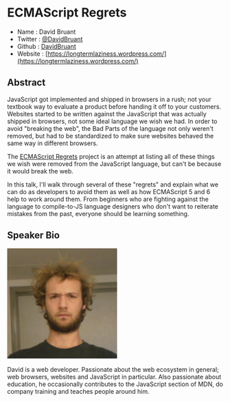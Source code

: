 # ECMAScript Regrets

* Name      : David Bruant
* Twitter   : [@DavidBruant](https://twitter.com/DavidBruant)
* Github    : [DavidBruant](https://github.com/DavidBruant/)
* Website   : [https://longtermlaziness.wordpress.com/](https://longtermlaziness.wordpress.com/)

## Abstract

JavaScript got implemented and shipped in browsers in a rush; not your textbook way to evaluate a product before handing
it off to your customers. Websites started to be written against the JavaScript that was actually shipped in browsers,
not some ideal language we wish we had. In order to avoid "breaking the web", the Bad Parts of the language not only
weren't removed, but had to be standardized to make sure websites behaved the same way in different browsers.

The [ECMAScript Regrets](https://github.com/DavidBruant/ECMAScript-regrets) project is an attempt at listing all of these
things we wish were removed from the JavaScript language, but can't be because it would break the web.

In this talk, I'll walk through several of these "regrets" and explain what we can do as developers to avoid them
as well as how ECMAScript 5 and 6 help to work around them. From beginners who are fighting against the language to
compile-to-JS language designers who don't want to reiterate mistakes from the past, everyone should be learning something.



## Speaker Bio

![David Bruant](images/davidbruant.png)

David is a web developer. Passionate about the web ecosystem in general; web browsers, websites and JavaScript in particular.
Also passionate about education, he occasionally contributes to the JavaScript section of MDN, do company training and
teaches people around him.
